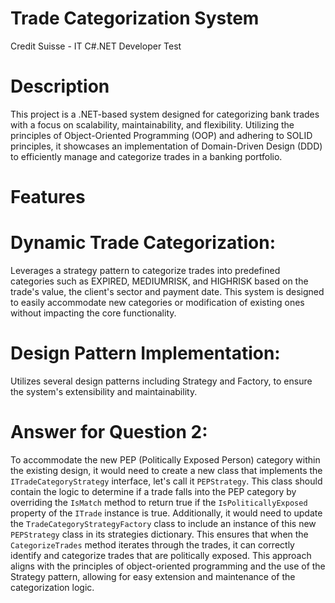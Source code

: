 # Trade Categorization System
Credit Suisse - IT C#.NET Developer Test

# Description
This project is a .NET-based system designed for categorizing bank trades with a focus on scalability, maintainability, and flexibility.
Utilizing the principles of Object-Oriented Programming (OOP) and adhering to SOLID principles, it showcases an implementation of Domain-Driven Design (DDD) to efficiently manage and categorize trades in a banking portfolio.

# Features

# Dynamic Trade Categorization:
Leverages a strategy pattern to categorize trades into predefined categories such as EXPIRED, MEDIUMRISK, and HIGHRISK based on the trade's value, the client's sector and payment date.
This system is designed to easily accommodate new categories or modification of existing ones without impacting the core functionality.

# Design Pattern Implementation:
Utilizes several design patterns including Strategy and Factory, to ensure the system's extensibility and maintainability.

# Answer for Question 2:
To accommodate the new PEP (Politically Exposed Person) category within the existing design, it would need to create a new class that implements the `ITradeCategoryStrategy` interface, let's call it `PEPStrategy`. This class should contain the logic to determine if a trade falls into the PEP category by overriding the `IsMatch` method to return true if the `IsPoliticallyExposed` property of the `ITrade` instance is true. Additionally, it would need to update the `TradeCategoryStrategyFactory` class to include an instance of this new `PEPStrategy` class in its strategies dictionary. This ensures that when the `CategorizeTrades` method iterates through the trades, it can correctly identify and categorize trades that are politically exposed. This approach aligns with the principles of object-oriented programming and the use of the Strategy pattern, allowing for easy extension and maintenance of the categorization logic.
